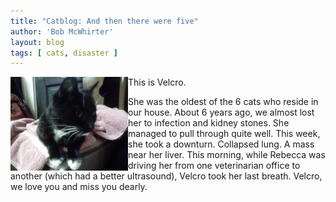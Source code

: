 ```yaml
---
title: "Catblog: And then there were five"
author: 'Bob McWhirter'
layout: blog
tags: [ cats, disaster ]
---
```

<img align="left" alt="velcro.jpg" id="image57" style="width: 188px; height: 150px" title="velcro.jpg" src="/blog/assets/velcro.jpg"/>This is Velcro.

She was the oldest of the 6 cats who reside in our house.  About 6 years ago, we almost lost her to infection and kidney stones.  She managed to pull through quite well.  This week, she took a downturn.  Collapsed lung.  A mass near her liver.  This morning, while Rebecca was driving her from one veterinarian office to another (which had a better ultrasound), Velcro took her last breath.
Velcro, we love you and miss you dearly.
